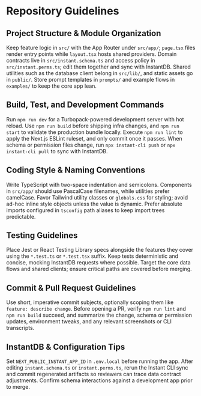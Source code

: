 # Repository Guidelines

## Project Structure & Module Organization
Keep feature logic in `src/` with the App Router under `src/app/`; `page.tsx` files render entry points while `layout.tsx` hosts shared providers. Domain contracts live in `src/instant.schema.ts` and access policy in `src/instant.perms.ts`; edit them together and sync with InstantDB. Shared utilities such as the database client belong in `src/lib/`, and static assets go in `public/`. Store prompt templates in `prompts/` and example flows in `examples/` to keep the core app lean.

## Build, Test, and Development Commands
Run `npm run dev` for a Turbopack-powered development server with hot reload. Use `npm run build` before shipping infra changes, and `npm run start` to validate the production bundle locally. Execute `npm run lint` to apply the Next.js ESLint ruleset, and only commit once it passes. When schema or permission files change, run `npx instant-cli push` or `npx instant-cli pull` to sync with InstantDB.

## Coding Style & Naming Conventions
Write TypeScript with two-space indentation and semicolons. Components in `src/app/` should use PascalCase filenames, while utilities prefer camelCase. Favor Tailwind utility classes or `globals.css` for styling; avoid ad-hoc inline style objects unless the value is dynamic. Prefer absolute imports configured in `tsconfig` path aliases to keep import trees predictable.

## Testing Guidelines
Place Jest or React Testing Library specs alongside the features they cover using the `*.test.ts` or `*.test.tsx` suffix. Keep tests deterministic and concise, mocking InstantDB requests where possible. Target the core data flows and shared clients; ensure critical paths are covered before merging.

## Commit & Pull Request Guidelines
Use short, imperative commit subjects, optionally scoping them like `feature: describe change`. Before opening a PR, verify `npm run lint` and `npm run build` succeed, and summarize the change, schema or permission updates, environment tweaks, and any relevant screenshots or CLI transcripts.

## InstantDB & Configuration Tips
Set `NEXT_PUBLIC_INSTANT_APP_ID` in `.env.local` before running the app. After editing `instant.schema.ts` or `instant.perms.ts`, rerun the Instant CLI sync and commit regenerated artifacts so reviewers can trace data contract adjustments. Confirm schema interactions against a development app prior to merge.
